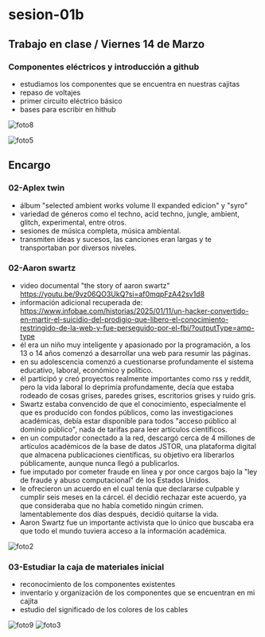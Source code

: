 # sesion-01b

## Trabajo en clase / Viernes 14 de Marzo

### Componentes eléctricos y introducción a github

- estudiamos los componentes que se encuentra en nuestras cajitas
- repaso de voltajes
- primer circuito eléctrico básico
- bases para escribir en hithub

![foto8](https://github.com/user-attachments/assets/2d1c2f7c-42b1-40c7-afc8-37262a75311f)

![foto5](https://github.com/user-attachments/assets/4fc794e2-8415-4af5-a2db-6e27aa7027b9)

## Encargo

### 02-Aplex twin

- álbum "selected ambient works volume II expanded edicion" y "syro"
- variedad de géneros como el techno, acid techno, jungle, ambient, glitch, experimental, entre otros.
- sesiones de música completa, música ambiental.
- transmiten ideas y sucesos, las canciones eran largas y te transportaban por diversos niveles.

### 02-Aaron swartz

- video documental "the story of aaron swartz" https://youtu.be/9vz06QO3UkQ?si=af0mqpFzA42sv1d8
- información adicional recuperada de: https://www.infobae.com/historias/2025/01/11/un-hacker-convertido-en-martir-el-suicidio-del-prodigio-que-libero-el-conocimiento-restringido-de-la-web-y-fue-perseguido-por-el-fbi/?outputType=amp-type
- él era un niño muy inteligente y apasionado por la programación, a los 13 o 14 años comenzó a desarrollar una web para resumir las páginas.
- en su adolescencia comenzó a cuestionarse profundamente el sistema educativo, laboral, económico y político.
- él participó y creó proyectos realmente importantes como rss y reddit, pero la vida laboral lo deprimía profundamente, decía que estaba rodeado de cosas grises, paredes grises, escritorios grises y ruido gris.
- Swartz estaba convencido de que el conocimiento, especialmente el que es producido con fondos públicos, como las investigaciones académicas, debía estar disponible para todos "acceso público al dominio público", nada de tarifas para leer artículos científicos.
- en un computador conectado a la red, descargó cerca de 4 millones de artículos académicos de la base de datos JSTOR, una plataforma digital que almacena publicaciones científicas, su objetivo era liberarlos públicamente, aunque nunca llegó a publicarlos.
- fue imputado por cometer fraude en línea y por once cargos bajo la "ley de fraude y abuso computacional" de los Estados Unidos.
- le ofrecieron un acuerdo en el cual tenía que declararse culpable y cumplir seis meses en la cárcel. él decidió rechazar este acuerdo, ya que consideraba que no había cometido ningún crimen. lamentablemente dos días después, decidió quitarse la vida.
- Aaron Swartz fue un importante activista que lo único que buscaba era que todo el mundo tuviera acceso a la información académica.

![foto2](https://github.com/user-attachments/assets/68e9150f-f196-421d-8f64-ea3c7ee603a4)

### 03-Estudiar la caja de materiales inicial

- reconocimiento de los componentes existentes
- inventario y organización de los componentes que se encuentran en mi cajita
- estudio del significado de los colores de los cables

![foto9](https://github.com/user-attachments/assets/c595bb00-11bd-47f5-ae1b-e349959cbce3)
![foto3](https://github.com/user-attachments/assets/e09a01f9-7b1c-4c68-b9f7-c6dd5f1464ed)
